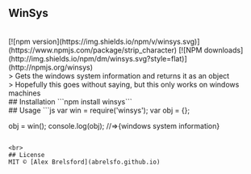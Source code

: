 ## WinSys

<br>
[![npm version](https://img.shields.io/npm/v/winsys.svg)](https://www.npmjs.com/package/strip_character)
[![NPM downloads](http://img.shields.io/npm/dm/winsys.svg?style=flat)](http://npmjs.org/winsys)

<br>
> Gets the windows system information and returns it as an object<br>
> Hopefully this goes without saying, but this only works on windows machines

<br>
## Installation
```npm install winsys```

<br>
## Usage
```js
var win = require('winsys');
var obj = {};

obj = win();
console.log(obj);
//=>{windows system information}
```

<br>
## License
MIT © [Alex Brelsford](abrelsfo.github.io)
